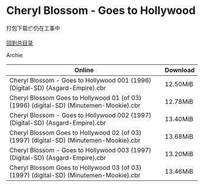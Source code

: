 # Cheryl Blossom - Goes to Hollywood

打包下载📦仍在工事中

[回到总目录](/Catalogs.md)

Archie





Online | Download
--- | ---
Cheryl Blossom - Goes to Hollywood 001 (1996) (Digital-SD) (Asgard-Empire).cbr | 12.50MiB
Cheryl Blossom Goes to Hollywood 01 (of 03) (1996) (digital-SD) (Minutemen-Mookie).cbr | 12.78MiB
Cheryl Blossom - Goes to Hollywood 002 (1997) (Digital-SD) (Asgard-Empire).cbr | 13.40MiB
Cheryl Blossom Goes to Hollywood 02 (of 03) (1997) (digital-SD) (Minutemen-Mookie).cbr | 13.68MiB
Cheryl Blossom - Goes to Hollywood 003 (1997) (Digital-SD) (Asgard-Empire).cbr | 13.20MiB
Cheryl Blossom Goes to Hollywood 03 (of 03) (1997) (digital-SD) (Minutemen-Mookie).cbr | 13.46MiB